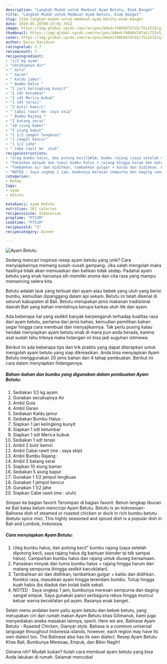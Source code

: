 ```yaml
---
description: "Langkah Mudah untuk Membuat Ayam Betutu, Enak Banget"
title: "Langkah Mudah untuk Membuat Ayam Betutu, Enak Banget"
slug: 2154-langkah-mudah-untuk-membuat-ayam-betutu-enak-banget
date: 2020-05-28T00:32:01.781Z
image: https://img-global.cpcdn.com/recipes/b0edcf40b0d7d7a5/751x532cq70/ayam-betutu-foto-resep-utama.jpg
thumbnail: https://img-global.cpcdn.com/recipes/b0edcf40b0d7d7a5/751x532cq70/ayam-betutu-foto-resep-utama.jpg
cover: https://img-global.cpcdn.com/recipes/b0edcf40b0d7d7a5/751x532cq70/ayam-betutu-foto-resep-utama.jpg
author: Daisy Davidson
ratingvalue: 3.7
reviewcount: 3
recipeingredient:
- "1/2 kg ayam"
- "secukupnya Air"
- " Gula"
- " Garan"
- " Kaldu jamur"
- " Bumbu Halus "
- "1 jari kelingking kunyit"
- "1 sdt ketumbar"
- "1 sdt Merica bubuk"
- "1 sdt terasi"
- "2 butir kemiri"
- " Cabai rawit me  saya skip"
- " Bumbu Rajang "
- "2 batang serai"
- "10 siung bamer"
- "5 siung baput"
- "1 1/2 jempol lengkuas"
- "1 jempol kencur"
- "1 1/2 jahe"
- " Cabe rawit me  utuh"
recipeinstructions:
- "Uleg bumbu halus, dan potong kecil&#34; bumbu rajang (saya setelah dipotong kecil, saya rajang halus dg bantuan blender tp tdk sampai halus). Campurkan bumbu halus dan rajang untuk diuoeg bersamaan."
- "Panaskan minyak dan tumis bumbu halus + rajang hingga harum dan matang sempurna (hingga sedikit kwcoklatan)."
- "Tambahkan air dan didihkan, tambahkan gulgar + kaldu dan didihkan. Koreksi rasa, masukkan ayam hingga terendam bumbu. Tutup hingga kuah habis (bs diaduk dan bolak balik sekali."
- "NOTED : Saya ungkep 1 jam, bumbunya meresan sempurna dan daging sangat empuk. Saya gunakan panci serbaguna rebus hingga muncul keluar warna kecoklatan pd ayam. Rasanya enak banget."
categories:
- Resep
tags:
- ayam
- betutu

katakunci: ayam betutu 
nutrition: 261 calories
recipecuisine: Indonesian
preptime: "PT22M"
cooktime: "PT51M"
recipeyield: "3"
recipecategory: Dinner

---
```



![Ayam Betutu](https://img-global.cpcdn.com/recipes/b0edcf40b0d7d7a5/751x532cq70/ayam-betutu-foto-resep-utama.jpg)

Sedang mencari inspirasi resep ayam betutu yang unik? Cara menyiapkannya memang susah-susah gampang. Jika salah mengolah maka hasilnya tidak akan memuaskan dan bahkan tidak sedap. Padahal ayam betutu yang enak harusnya sih memiliki aroma dan cita rasa yang mampu memancing selera kita.

Betutu adalah lauk yang terbuat dari ayam atau bebek yang utuh yang berisi bumbu, kemudian dipanggang dalam api sekam. Betutu ini telah dikenal di seluruh kabupaten di Bali. Betutu merupakan jenis makanan tradisional daerah Bali yang bahan mentahnya berupa karkas utuh itik dan ayam.

Ada beberapa hal yang sedikit banyak berpengaruh terhadap kualitas rasa dari ayam betutu, pertama dari jenis bahan, kemudian pemilihan bahan segar hingga cara membuat dan menyajikannya. Tak perlu pusing kalau hendak menyiapkan ayam betutu enak di mana pun anda berada, karena asal sudah tahu triknya maka hidangan ini bisa jadi suguhan istimewa.


Berikut ini ada beberapa tips dan trik praktis yang dapat diterapkan untuk mengolah ayam betutu yang siap dikreasikan. Anda bisa menyiapkan Ayam Betutu menggunakan 20 jenis bahan dan 4 tahap pembuatan. Berikut ini cara dalam menyiapkan hidangannya.

<!--inarticleads1-->

##### Bahan-bahan dan bumbu yang digunakan dalam pembuatan Ayam Betutu:

1. Sediakan 1/2 kg ayam
1. Gunakan secukupnya Air
1. Ambil  Gula
1. Ambil  Garan
1. Sediakan  Kaldu jamur
1. Sediakan  Bumbu Halus :
1. Siapkan 1 jari kelingking kunyit
1. Siapkan 1 sdt ketumbar
1. Siapkan 1 sdt Merica bubuk
1. Sediakan 1 sdt terasi
1. Ambil 2 butir kemiri
1. Ambil  Cabai rawit (me : saya skip)
1. Ambil  Bumbu Rajang :
1. Ambil 2 batang serai
1. Siapkan 10 siung bamer
1. Sediakan 5 siung baput
1. Gunakan 1 1/2 jempol lengkuas
1. Gunakan 1 jempol kencur
1. Gunakan 1 1/2 jahe
1. Siapkan  Cabe rawit (me : utuh)


Simpan ke bagian favorit Tersimpan di bagian favorit. Belum lengkap liburan ke Bali kalau belum mencicipi Ayam Betutu. Betutu is an Indonesian-Balinese dish of steamed or roasted chicken or duck in rich bumbu betutu (betutu spice mix). This highly seasoned and spiced dish is a popular dish in Bali and Lombok, Indonesia. 

<!--inarticleads2-->

##### Cara menyiapkan Ayam Betutu:

1. Uleg bumbu halus, dan potong kecil&#34; bumbu rajang (saya setelah dipotong kecil, saya rajang halus dg bantuan blender tp tdk sampai halus). Campurkan bumbu halus dan rajang untuk diuoeg bersamaan.
1. Panaskan minyak dan tumis bumbu halus + rajang hingga harum dan matang sempurna (hingga sedikit kwcoklatan).
1. Tambahkan air dan didihkan, tambahkan gulgar + kaldu dan didihkan. Koreksi rasa, masukkan ayam hingga terendam bumbu. Tutup hingga kuah habis (bs diaduk dan bolak balik sekali.
1. NOTED : Saya ungkep 1 jam, bumbunya meresan sempurna dan daging sangat empuk. Saya gunakan panci serbaguna rebus hingga muncul keluar warna kecoklatan pd ayam. Rasanya enak banget.


Selain menu andalan kami yaitu ayam betutu dan bebek betutu, yang merupakan ciri dari rumah makan Ayam Betutu khas Gilimanuk, kami juga menyediakan aneka masakan lainnya, sperti. Here we are, Balinese Ayam Betutu - Roasted Chicken, Gianyar style. Bahasa is a common universal language throughout Indonesia islands, however, each region may have its own dialect too. The Balinese also has its own dialect. Resep Ayam Betutu Khas Bali, Bumbunya Meresap, Empuk, dan Bikin Nagih! 

Gimana nih? Mudah bukan? Itulah cara membuat ayam betutu yang bisa Anda lakukan di rumah. Selamat mencoba!
